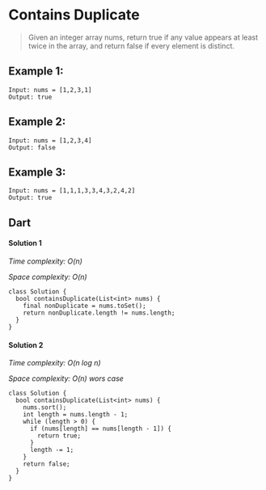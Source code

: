 # Contains Duplicate
>Given an integer array nums, return true if any value appears at least twice in the array, and return false if every element is distinct.

## Example 1:
```
Input: nums = [1,2,3,1]
Output: true
```
## Example 2:
```
Input: nums = [1,2,3,4]
Output: false
```
## Example 3:
```
Input: nums = [1,1,1,3,3,4,3,2,4,2]
Output: true
```

## Dart
#### Solution 1

*Time complexity: O(n)*

*Space complexity: O(n)*
```
class Solution {
  bool containsDuplicate(List<int> nums) {
    final nonDuplicate = nums.toSet();
    return nonDuplicate.length != nums.length;
  }
}
```

#### Solution 2

*Time complexity: O(n log n)*

*Space complexity: O(n) wors case*
```
class Solution {
  bool containsDuplicate(List<int> nums) {
    nums.sort();
    int length = nums.length - 1;
    while (length > 0) {
      if (nums[length] == nums[length - 1]) {
        return true;
      }
      length -= 1;
    }
    return false;
  }
}
```